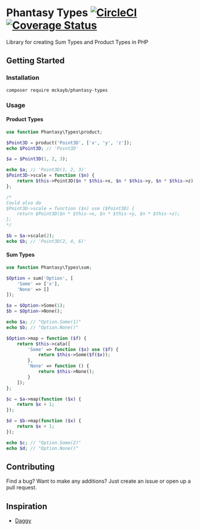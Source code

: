 # Phantasy Types [![CircleCI](https://circleci.com/gh/mckayb/phantasy-types.svg?style=svg)](https://circleci.com/gh/mckayb/phantasy-types)[![Coverage Status](https://coveralls.io/repos/github/mckayb/phantasy-types/badge.svg?branch=master)](https://coveralls.io/github/mckayb/phantasy-types)
Library for creating Sum Types and Product Types in PHP

## Getting Started
### Installation
`composer require mckayb/phantasy-types`
### Usage
#### Product Types
```php
use function Phantasy\Types\product;

$Point3D = product('Point3D', ['x', 'y', 'z']);
echo $Point3D; // 'Point3D'

$a = $Point3D(1, 2, 3);

echo $a; // 'Point3D(1, 2, 3)'
$Point3D->scale = function ($n) {
    return $this->Point3D($n * $this->x, $n * $this->y, $n * $this->z);
};

/*
Could also do
$Point3D->scale = function ($n) use ($Point3D) {
    return $Point3D($n * $this->x, $n * $this->y, $n * $this->z);
};
*/

$b = $a->scale(2);
echo $b; // 'Point3D(2, 4, 6)'
```

#### Sum Types
```php
use function Phantasy\Types\sum;

$Option = sum('Option', [
    'Some' => ['x'],
    'None' => []
]);

$a = $Option->Some(1);
$b = $Option->None();

echo $a; // "Option.Some(1)"
echo $b; // "Option.None()"

$Option->map = function ($f) {
    return $this->cata([
        'Some' => function ($x) use ($f) {
            return $this->Some($f($x));
        },
        'None' => function () {
            return $this->None();
        }
    ]);
};

$c = $a->map(function ($x) {
    return $x + 1;
});

$d = $b->map(function ($x) {
    return $x + 1;
});

echo $c; // "Option.Some(2)"
echo $d; // "Option.None()"
```

## Contributing
Find a bug? Want to make any additions?
Just create an issue or open up a pull request.

## Inspiration
  * [Daggy](https://github.com/fantasyland/daggy)
